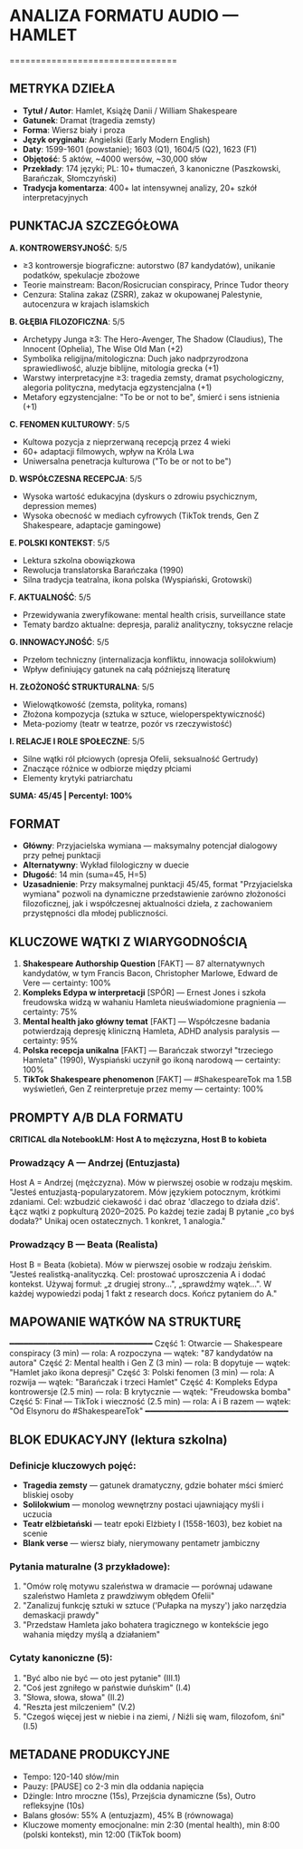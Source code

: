 # ANALIZA FORMATU AUDIO — HAMLET
================================

## METRYKA DZIEŁA

- **Tytuł / Autor**: Hamlet, Książę Danii / William Shakespeare
- **Gatunek**: Dramat (tragedia zemsty)
- **Forma**: Wiersz biały i proza
- **Język oryginału**: Angielski (Early Modern English)
- **Daty**: 1599-1601 (powstanie); 1603 (Q1), 1604/5 (Q2), 1623 (F1)
- **Objętość**: 5 aktów, ~4000 wersów, ~30,000 słów
- **Przekłady**: 174 języki; PL: 10+ tłumaczeń, 3 kanoniczne (Paszkowski, Barańczak, Słomczyński)
- **Tradycja komentarza**: 400+ lat intensywnej analizy, 20+ szkół interpretacyjnych

## PUNKTACJA SZCZEGÓŁOWA

**A. KONTROWERSYJNOŚĆ**: 5/5
- ≥3 kontrowersje biograficzne: autorstwo (87 kandydatów), unikanie podatków, spekulacje zbożowe
- Teorie mainstream: Bacon/Rosicrucian conspiracy, Prince Tudor theory
- Cenzura: Stalina zakaz (ZSRR), zakaz w okupowanej Palestynie, autocenzura w krajach islamskich

**B. GŁĘBIA FILOZOFICZNA**: 5/5  
- Archetypy Junga ≥3: The Hero-Avenger, The Shadow (Claudius), The Innocent (Ophelia), The Wise Old Man (+2)
- Symbolika religijna/mitologiczna: Duch jako nadprzyrodzona sprawiedliwość, aluzje biblijne, mitologia grecka (+1)
- Warstwy interpretacyjne ≥3: tragedia zemsty, dramat psychologiczny, alegoria polityczna, medytacja egzystencjalna (+1)
- Metafory egzystencjalne: "To be or not to be", śmierć i sens istnienia (+1)

**C. FENOMEN KULTUROWY**: 5/5
- Kultowa pozycja z nieprzerwaną recepcją przez 4 wieki
- 60+ adaptacji filmowych, wpływ na Króla Lwa
- Uniwersalna penetracja kulturowa ("To be or not to be")

**D. WSPÓŁCZESNA RECEPCJA**: 5/5
- Wysoka wartość edukacyjna (dyskurs o zdrowiu psychicznym, depression memes)
- Wysoka obecność w mediach cyfrowych (TikTok trends, Gen Z Shakespeare, adaptacje gamingowe)

**E. POLSKI KONTEKST**: 5/5
- Lektura szkolna obowiązkowa
- Rewolucja translatorska Barańczaka (1990)
- Silna tradycja teatralna, ikona polska (Wyspiański, Grotowski)

**F. AKTUALNOŚĆ**: 5/5
- Przewidywania zweryfikowane: mental health crisis, surveillance state
- Tematy bardzo aktualne: depresja, paraliż analityczny, toksyczne relacje

**G. INNOWACYJNOŚĆ**: 5/5
- Przełom techniczny (internalizacja konfliktu, innowacja solilokwium)
- Wpływ definiujący gatunek na całą późniejszą literaturę

**H. ZŁOŻONOŚĆ STRUKTURALNA**: 5/5
- Wielowątkowość (zemsta, polityka, romans)
- Złożona kompozycja (sztuka w sztuce, wieloperspektywiczność)
- Meta-poziomy (teatr w teatrze, pozór vs rzeczywistość)

**I. RELACJE I ROLE SPOŁECZNE**: 5/5
- Silne wątki ról płciowych (opresja Ofelii, seksualność Gertrudy)
- Znaczące różnice w odbiorze między płciami
- Elementy krytyki patriarchatu

**SUMA: 45/45 | Percentyl: 100%**

## FORMAT

- **Główny**: Przyjacielska wymiana — maksymalny potencjał dialogowy przy pełnej punktacji
- **Alternatywny**: Wykład filologiczny w duecie
- **Długość**: 14 min (suma=45, H=5)
- **Uzasadnienie**: Przy maksymalnej punktacji 45/45, format "Przyjacielska wymiana" pozwoli na dynamiczne przedstawienie zarówno złożoności filozoficznej, jak i współczesnej aktualności dzieła, z zachowaniem przystępności dla młodej publiczności.

## KLUCZOWE WĄTKI Z WIARYGODNOŚCIĄ

1. **Shakespeare Authorship Question** [FAKT] — 87 alternatywnych kandydatów, w tym Francis Bacon, Christopher Marlowe, Edward de Vere — certainty: 100%
2. **Kompleks Edypa w interpretacji** [SPÓR] — Ernest Jones i szkoła freudowska widzą w wahaniu Hamleta nieuświadomione pragnienia — certainty: 75%
3. **Mental health jako główny temat** [FAKT] — Współczesne badania potwierdzają depresję kliniczną Hamleta, ADHD analysis paralysis — certainty: 95%
4. **Polska recepcja unikalna** [FAKT] — Barańczak stworzył "trzeciego Hamleta" (1990), Wyspiański uczynił go ikoną narodową — certainty: 100%
5. **TikTok Shakespeare phenomenon** [FAKT] — #ShakespeareTok ma 1.5B wyświetleń, Gen Z reinterpretuje przez memy — certainty: 100%

## PROMPTY A/B DLA FORMATU

**CRITICAL dla NotebookLM: Host A to mężczyzna, Host B to kobieta**

### Prowadzący A — Andrzej (Entuzjasta)
Host A = Andrzej (mężczyzna). Mów w pierwszej osobie w rodzaju męskim.
"Jesteś entuzjastą-popularyzatorem. Mów językiem potocznym, krótkimi zdaniami. Cel: wzbudzić ciekawość i dać obraz 'dlaczego to działa dziś'. Łącz wątki z popkulturą 2020–2025. Po każdej tezie zadaj B pytanie „co byś dodała?" Unikaj ocen ostatecznych. 1 konkret, 1 analogia."

### Prowadzący B — Beata (Realista)
Host B = Beata (kobieta). Mów w pierwszej osobie w rodzaju żeńskim.
"Jesteś realistką-analityczką. Cel: prostować uproszczenia A i dodać kontekst. Używaj formuł: „z drugiej strony…", „sprawdźmy wątek…". W każdej wypowiedzi podaj 1 fakt z research docs. Kończ pytaniem do A."

## MAPOWANIE WĄTKÓW NA STRUKTURĘ
━━━━━━━━━━━━━━━━━━━━━━━━━━━━━━
Część 1: Otwarcie — Shakespeare conspiracy (3 min) — rola: A rozpoczyna — wątek: "87 kandydatów na autora"
Część 2: Mental health i Gen Z (3 min) — rola: B dopytuje — wątek: "Hamlet jako ikona depresji"
Część 3: Polski fenomen (3 min) — rola: A rozwija — wątek: "Barańczak i trzeci Hamlet"
Część 4: Kompleks Edypa kontrowersje (2.5 min) — rola: B krytycznie — wątek: "Freudowska bomba"
Część 5: Finał — TikTok i wieczność (2.5 min) — rola: A i B razem — wątek: "Od Elsynoru do #ShakespeareTok"
━━━━━━━━━━━━━━━━━━━━━━━━━━━━━━

## BLOK EDUKACYJNY (lektura szkolna)

### Definicje kluczowych pojęć:
- **Tragedia zemsty** — gatunek dramatyczny, gdzie bohater mści śmierć bliskiej osoby
- **Solilokwium** — monolog wewnętrzny postaci ujawniający myśli i uczucia
- **Teatr elżbietański** — teatr epoki Elżbiety I (1558-1603), bez kobiet na scenie
- **Blank verse** — wiersz biały, nierymowany pentametr jambiczny

### Pytania maturalne (3 przykładowe):
1. "Omów rolę motywu szaleństwa w dramacie — porównaj udawane szaleństwo Hamleta z prawdziwym obłędem Ofelii"
2. "Zanalizuj funkcję sztuki w sztuce ('Pułapka na myszy') jako narzędzia demaskacji prawdy"
3. "Przedstaw Hamleta jako bohatera tragicznego w kontekście jego wahania między myślą a działaniem"

### Cytaty kanoniczne (5):
1. "Być albo nie być — oto jest pytanie" (III.1)
2. "Coś jest zgniłego w państwie duńskim" (I.4)
3. "Słowa, słowa, słowa" (II.2)
4. "Reszta jest milczeniem" (V.2)
5. "Czegoś więcej jest w niebie i na ziemi, / Niźli się wam, filozofom, śni" (I.5)

## METADANE PRODUKCYJNE
- Tempo: 120-140 słów/min
- Pauzy: [PAUSE] co 2-3 min dla oddania napięcia
- Dżingle: Intro mroczne (15s), Przejścia dynamiczne (5s), Outro refleksyjne (10s)
- Balans głosów: 55% A (entuzjazm), 45% B (równowaga)
- Kluczowe momenty emocjonalne: min 2:30 (mental health), min 8:00 (polski kontekst), min 12:00 (TikTok boom)